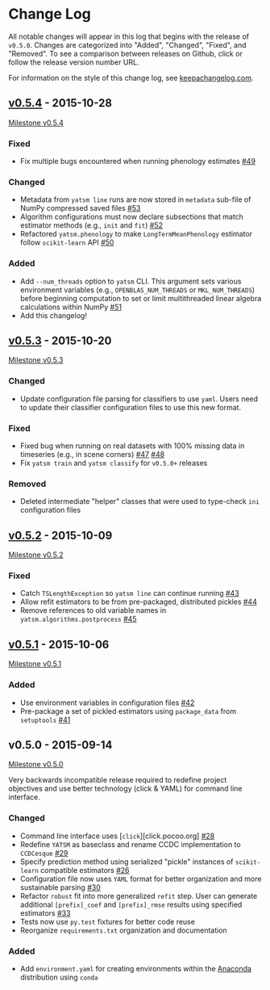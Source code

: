 # Change Log

All notable changes will appear in this log that begins with the release of
`v0.5.0`. Changes are categorized into "Added", "Changed", "Fixed", and "Removed". To see a comparison between releases on Github, click or follow the release version number URL.

For information on the style of this change log, see [keepachangelog.com](http://keepachangelog.com/).

## [v0.5.4](https://github.com/ceholden/yatsm/compare/v0.5.3...v0.5.4) - 2015-10-28

[Milestone v0.5.4](https://github.com/ceholden/yatsm/milestones/v0.5.4)

### Fixed
- Fix multiple bugs encountered when running phenology estimates [#49](https://github.com/ceholden/yatsm/issues/49)

### Changed
- Metadata from `yatsm line` runs are now stored in `metadata` sub-file of NumPy compressed saved files [#53](https://github.com/ceholden/yatsm/issues/53)
- Algorithm configurations must now declare subsections that match estimator methods (e.g., `init` and `fit`) [#52](https://github.com/ceholden/yatsm/issues/52)
- Refactored `yatsm.phenology` to make `LongTermMeanPhenology` estimator follow `scikit-learn` API [#50](https://github.com/ceholden/yatsm/issues/50)

### Added
- Add `--num_threads` option to `yatsm` CLI. This argument sets various environment variables (e.g., `OPENBLAS_NUM_THREADS` or `MKL_NUM_THREADS`) before beginning computation to set or limit multithreaded linear algebra calculations within NumPy [#51](https://github.com/ceholden/yatsm/issues/51)
- Add this changelog!

## [v0.5.3](https://github.com/ceholden/yatsm/compare/v0.5.2...v0.5.3) - 2015-10-20

[Milestone v0.5.3](https://github.com/ceholden/yatsm/milestones/v0.5.3)

### Changed
- Update configuration file parsing for classifiers to use `yaml`. Users need to update their classifier configuration files to use this new format.

### Fixed
- Fixed bug when running on real datasets with 100% missing data in timeseries (e.g., in scene corners) [#47](https://github.com/ceholden/yatsm/issues/47) [#48](https://github.com/ceholden/yatsm/issues/48)
- Fix `yatsm train` and `yatsm classify` for `v0.5.0+` releases

### Removed
- Deleted intermediate "helper" classes that were used to type-check `ini` configuration files

## [v0.5.2](https://github.com/ceholden/yatsm/compare/v0.5.1...v0.5.2) - 2015-10-09

[Milestone v0.5.2](https://github.com/ceholden/yatsm/milestones/v0.5.2)

### Fixed
- Catch `TSLengthException` so `yatsm line` can continue running [#43](https://github.com/ceholden/yatsm/issues/43)
- Allow refit estimators to be from pre-packaged, distributed pickles [#44](https://github.com/ceholden/yatsm/issues/44)
- Remove references to old variable names in `yatsm.algorithms.postprocess` [#45](https://github.com/ceholden/yatsm/issues/45)

## [v0.5.1](https://github.com/ceholden/yatsm/compare/v0.5.0...v0.5.1) - 2015-10-06

[Milestone v0.5.1](https://github.com/ceholden/yatsm/milestones/v0.5.1)

### Added
- Use environment variables in configuration files [#42](https://github.com/ceholden/yatsm/issues/42)
- Pre-package a set of pickled estimators using `package_data` from `setuptools` [#41](https://github.com/ceholden/yatsm/issues/41)

## v0.5.0 - 2015-09-14

[Milestone v0.5.0](https://github.com/ceholden/yatsm/milestones/v0.5.0)

Very backwards incompatible release required to redefine project objectives and
use better technology (click & YAML) for command line interface.

### Changed
- Command line interface uses [`click`][click.pocoo.org] [#28](https://github.com/ceholden/yatsm/issues/28)
- Redefine `YATSM` as baseclass and rename CCDC implementation to `CCDCesque` [#29](https://github.com/ceholden/yatsm/issues/28)
- Specify prediction method using serialized "pickle" instances of `scikit-learn` compatible estimators [#26](https://github.com/ceholden/yatsm/issues/26)
- Configuration file now uses `YAML` format for better organization and more sustainable parsing [#30](https://github.com/ceholden/yatsm/issues/30)
- Refactor `robust` fit into more generalized `refit` step. User can generate additional `[prefix]_coef` and `[prefix]_rmse` results using specified estimators [#33](https://github.com/ceholden/yatsm/issues/33)
- Tests now use `py.test` fixtures for better code reuse
- Reorganize `requirements.txt` organization and documentation

### Added
- Add `environment.yaml` for creating environments within the [Anaconda](https://www.continuum.io/downloads) distribution using `conda`
